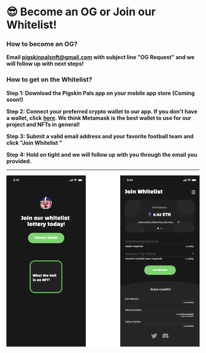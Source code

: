 # 😎 Become an OG or Join our Whitelist!

### **How to become an OG?**

**Email pigskinpalsnft@gmail.com with subject line "OG Request" and we will follow up with next steps!**

### **How to get on the Whitelist?**

**Step 1: Download the Pigskin Pals app on your mobile app store (Coming soon!)**

**Step 2: Connect your preferred crypto wallet to our app. If you don't have a wallet, click** [**here**](https://www.coindesk.com/learn/how-to-set-up-a-metamask-wallet/)**. We think Metamask is the best wallet to use for our project and NFTs in general!**

**Step 3: Submit a valid email address and your favorite football team and click "Join Whitelist "**

**Step 4: Hold on tight and we will follow up with you through the email you provided.**

****

![](../.gitbook/assets/OGWhitelist.png)
